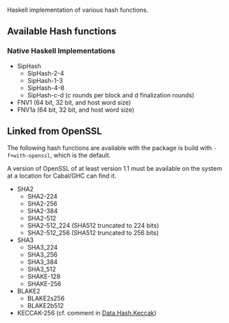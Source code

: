 Haskell implementation of various hash functions.

## Available Hash functions

### Native Haskell Implementations

*   SipHash
    *   SipHash-2-4
    *   SipHash-1-3
    *   SipHash-4-8
    *   SipHash-c-d (c rounds per block and d finalization rounds)
*   FNV1 (64 bit, 32 bit, and host word size)
*   FNV1a (64 bit, 32 bit, and host word size)

## Linked from OpenSSL

The following hash functions are available with the package is build with
`-f+with-openssl`, which is the default.

A version of OpenSSL of at least version 1.1 must be available on the system at
a location for Cabal/GHC can find it.

*   SHA2
    *   SHA2-224
    *   SHA2-256
    *   SHA2-384
    *   SHA2-512
    *   SHA2-512_224 (SHA512 truncated to 224 bits)
    *   SHA2-512_256 (SHA512 truncated to 256 bits)
*   SHA3
    *   SHA3_224
    *   SHA3_256
    *   SHA3_384
    *   SHA3_512
    *   SHAKE-128
    *   SHAKE-256
*   BLAKE2
    *   BLAKE2s256
    *   BLAKE2b512
*   KECCAK-256 (cf. comment in [Data.Hash.Keccak](https://github.com/larskuhtz/hs-hashes/blob/main/src/Data/Hash/Keccak.hs))

